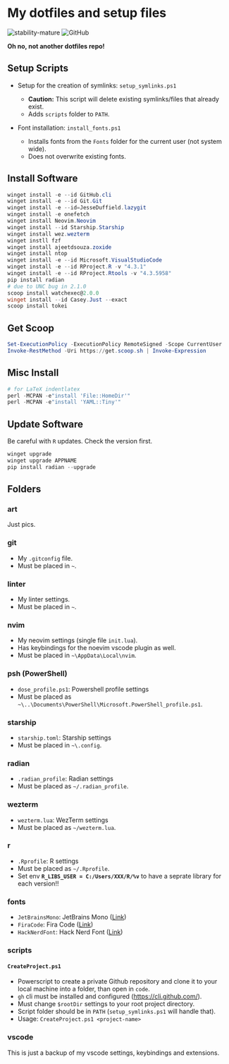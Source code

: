 # My dotfiles and setup files

![stability-mature](https://img.shields.io/badge/stability-mature-00800.svg) ![GitHub](https://img.shields.io/badge/dotfiles-blue)

**Oh no, not another dotfiles repo!**

## Setup Scripts

- Setup for the creation of symlinks: `setup_symlinks.ps1`

  - **Caution:** This script will delete existing symlinks/files that already exist.
  - Adds `scripts` folder to `PATH`.

- Font installation: `install_fonts.ps1`
  - Installs fonts from the `Fonts` folder for the current user (not system wide).
  - Does not overwrite existing fonts.

## Install Software

```powershell
winget install -e --id GitHub.cli
winget install -e --id Git.Git
winget install -e --id=JesseDuffield.lazygit
winget install -e onefetch
winget install Neovim.Neovim
winget install --id Starship.Starship
winget install wez.wezterm
winget instll fzf
winget install ajeetdsouza.zoxide
winget install ntop
winget install -e --id Microsoft.VisualStudioCode
winget install -e --id RProject.R -v "4.3.1"
winget install -e --id RProject.Rtools -v "4.3.5958"
pip install radian
# due to UNC bug in 2.1.0
scoop install watchexec@2.0.0
winget install --id Casey.Just --exact
scoop install tokei
```

## Get Scoop

```powershell
Set-ExecutionPolicy -ExecutionPolicy RemoteSigned -Scope CurrentUser
Invoke-RestMethod -Uri https://get.scoop.sh | Invoke-Expression
```

## Misc Install

```powershell
# for LaTeX indentlatex
perl -MCPAN -e"install 'File::HomeDir'"
perl -MCPAN -e"install 'YAML::Tiny'"
```

## Update Software

Be careful with `R` updates. Check the version first.

```powershell
winget upgrade
winget upgrade APPNAME
pip install radian --upgrade
```

## Folders

### art

Just pics.

### git

- My `.gitconfig` file.
- Must be placed in `~`.

### linter

- My linter settings.
- Must be placed in `~`.

### nvim

- My neovim settings (single file `init.lua`).
- Has keybindings for the noevim vscode plugin as well.
- Must be placed in `~\AppData\Local\nvim`.

### psh (PowerShell)

- `dose_profile.ps1`: Powershell profile settings
- Must be placed as `~\..\Documents\PowerShell\Microsoft.PowerShell_profile.ps1`.

### starship

- `starship.toml`: Starship settings
- Must be placed in `~\.config`.

### radian

- `.radian_profile`: Radian settings
- Must be placed as `~/.radian_profile`.

### wezterm

- `wezterm.lua`: WezTerm settings
- Must be placed as `~/wezterm.lua`.

### r

- `.Rprofile`: R settings
- Must be placed as `~/.Rprofile`.
- Set env **`R_LIBS_USER = C:/Users/XXX/R/%v`** to have a seprate library for each version!!

### fonts

- `JetBrainsMono`: JetBrains Mono ([Link](https://www.jetbrains.com/lp/mono/))
- `FiraCode`: Fira Code ([Link](https://github.com/tonsky/FiraCode/))
- `HackNerdFont`: Hack Nerd Font ([Link](https://www.nerdfonts.com/font-downloads/))

### scripts

#### `CreateProject.ps1`

- Powerscript to create a private Github repository and clone it to your local machine into a folder, than open in `code`.
- `gh` cli must be installed and configured (<https://cli.github.com/>).
- Must change `$rootDir` settings to your root project directory.
- Script folder should be in `PATH` (`setup_symlinks.ps1` will handle that).
- Usage: `CreateProject.ps1 <project-name>`

### vscode

This is just a backup of my vscode settings, keybindings and extensions.
